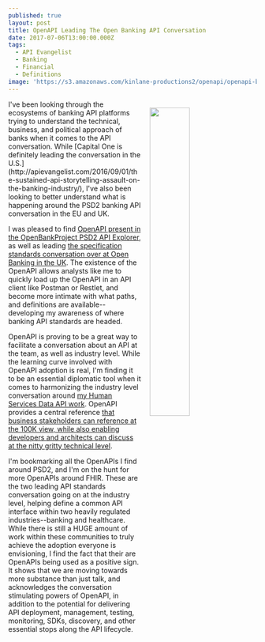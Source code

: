 ```yaml
---
published: true
layout: post
title: OpenAPI Leading The Open Banking API Conversation
date: 2017-07-06T13:00:00.000Z
tags:
  - API Evangelist
  - Banking
  - Financial
  - Definitions
image: 'https://s3.amazonaws.com/kinlane-productions2/openapi/openapi-blue-icons.png'
---
```

<p><img src="https://s3.amazonaws.com/kinlane-productions2/openapi/openapi-blue-icons.png" align="right" width="40%" style="padding: 15px;" /></p>I've been looking through the ecosystems of banking API platforms trying to understand the technical, business, and political approach of banks when it comes to the API conversation. While [Capital One is definitely leading the conversation in the U.S.](http://apievangelist.com/2016/09/01/the-sustained-api-storytelling-assault-on-the-banking-industry/), I've also been looking to better understand what is happening around the PSD2 banking API conversation in the EU and UK.

I was pleased to find [OpenAPI present in the OpenBankProject PSD2 API Explorer](https://psd2-apiexplorer.openbankproject.com/?ignoredefcat=true&tags=#2_2_0-getCurrentFxRate), as well as leading [the specification standards conversation over at Open Banking in the UK](https://www.openbanking.org.uk/read-write-apis/). The existence of the OpenAPI allows analysts like me to quickly load up the OpenAPI in an API client like Postman or Restlet, and become more intimate with what paths, and definitions are available--developing my awareness of where banking API standards are headed.

OpenAPI is proving to be a great way to facilitate a conversation about an API at the team, as well as industry level. While the learning curve involved with OpenAPI adoption is real, I'm finding it to be an essential diplomatic tool when it comes to harmonizing the industry level conversation around [my Human Services Data API work](http://org.open.referral.adopta.agency/). OpenAPI provides a central reference [that business stakeholders can reference at the 100K view, while also enabling developers and architects can discuss at the nitty gritty technical level](http://apievangelist.com/2017/06/15/zooming-out-to-the-100k-level-then-back-to-api-sea-level-with-openapi-and-apis-dot-json/).

I'm bookmarking all the OpenAPIs I find around PSD2, and I'm on the hunt for more OpenAPIs around FHIR. These are the two leading API standards conversation going on at the industry level, helping define a common API interface within two heavily regulated industries--banking and healthcare. While there is still a HUGE amount of work within these communities to truly achieve the adoption everyone is envisioning, I find the fact that their are OpenAPIs being used as a positive sign. It shows that we are moving towards more substance than just talk, and acknowledges the conversation stimulating powers of OpenAPI, in addition to the potential for delivering API deployment, management, testing, monitoring, SDKs, discovery, and other essential stops along the API lifecycle.
